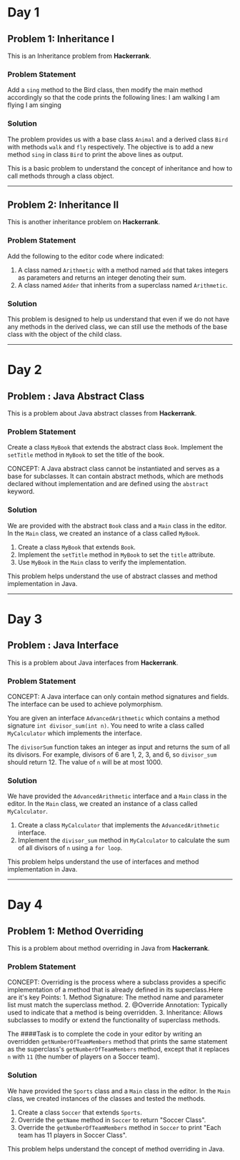# Day 1 

## Problem 1: Inheritance I

This is an Inheritance problem from **Hackerrank**.

### Problem Statement

Add a `sing` method to the Bird class, then modify the main method accordingly so that the code prints the following lines:
    I am walking
    I am flying
    I am singing


### Solution

The problem provides us with a base class `Animal` and a derived class `Bird` with methods `walk` and `fly` respectively. The objective is to add a new method `sing` in class `Bird` to print the above lines as output.

This is a basic problem to understand the concept of inheritance and how to call methods through a class object.

---

## Problem 2: Inheritance II

This is another inheritance problem on **Hackerrank**.

### Problem Statement

Add the following to the editor code where indicated:
1. A class named `Arithmetic` with a method named `add` that takes integers as parameters and returns an integer denoting their sum.
2. A class named `Adder` that inherits from a superclass named `Arithmetic`.

### Solution

This problem is designed to help us understand that even if we do not have any methods in the derived class, we can still use the methods of the base class with the object of the child class.

---

# Day 2

## Problem : Java Abstract Class

This is a problem about Java abstract classes from **Hackerrank**.

### Problem Statement

Create a class `MyBook` that extends the abstract class `Book`. Implement the `setTitle` method in `MyBook` to set the title of the book.

CONCEPT: A Java abstract class cannot be instantiated and serves as a base for subclasses. It can contain abstract methods, which are methods declared without implementation and are defined using the `abstract` keyword.

### Solution

We are provided with the abstract `Book` class and a `Main` class in the editor. In the `Main` class, we created an instance of a class called `MyBook`.

1. Create a class `MyBook` that extends `Book`.
2. Implement the `setTitle` method in `MyBook` to set the `title` attribute.
3. Use `MyBook` in the `Main` class to verify the implementation.

This problem helps understand the use of abstract classes and method implementation in Java.

---

# Day 3

## Problem : Java Interface

This is a problem about Java interfaces from **Hackerrank**.

### Problem Statement

CONCEPT: A Java interface can only contain method signatures and fields. The interface can be used to achieve polymorphism.

You are given an interface `AdvancedArithmetic` which contains a method signature `int divisor_sum(int n)`. You need to write a class called `MyCalculator` which implements the interface.

The `divisorSum` function takes an integer as input and returns the sum of all its divisors. For example, divisors of 6 are 1, 2, 3, and 6, so `divisor_sum` should return 12. The value of `n` will be at most 1000.

### Solution

We have provided the `AdvancedArithmetic` interface and a `Main` class in the editor. In the `Main` class, we created an instance of a class called `MyCalculator`.

1. Create a class `MyCalculator` that implements the `AdvancedArithmetic` interface.
2. Implement the `divisor_sum` method in `MyCalculator` to calculate the sum of all divisors of `n` using a `for loop`.

This problem helps understand the use of interfaces and method implementation in Java.

---

# Day 4

## Problem 1: Method Overriding

This is a problem about method overriding in Java from **Hackerrank**.

### Problem Statement

CONCEPT: Overriding is the process where a subclass provides a specific implementation of a method that is already defined in its superclass.Here are it's key Points:
          1. Method Signature: The method name and parameter list must match the superclass method.
          2. @Override Annotation: Typically used to indicate that a method is being overridden.
          3. Inheritance: Allows subclasses to modify or extend the functionality of superclass methods.

The ####Task is to complete the code in your editor by writing an overridden `getNumberOfTeamMembers` method that prints the same statement as the superclass's `getNumberOfTeamMembers` method, except that it replaces `n` with `11` (the number of players on a Soccer team).

### Solution

We have provided the `Sports` class and a `Main` class in the editor. In the `Main` class, we created instances of the classes and tested the methods.

1. Create a class `Soccer` that extends `Sports`.
2. Override the `getName` method in `Soccer` to return "Soccer Class".
3. Override the `getNumberOfTeamMembers` method in `Soccer` to print "Each team has 11 players in Soccer Class".

This problem helps understand the concept of method overriding in Java.
